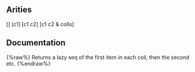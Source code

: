 ## Arities
[]
[c1]
[c1 c2]
[c1 c2 & colls]

## Documentation
{%raw%}
Returns a lazy seq of the first item in each coll, then the second etc.
{%endraw%}
